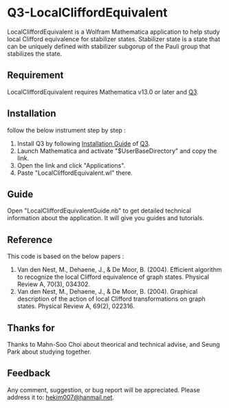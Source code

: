 # Q3-LocalCliffordEquivalent
LocalCliffordEquivalent is a Wolfram Mathematica application to help study local Clifford equivalence for stabilizer states. Stabilizer state is a state that can be uniquely defined with stabilizer subgorup of the Pauli group that stabilizes the state.
## Requirement
LocalCliffordEquivalent requires Mathematica v13.0 or later and [Q3](https://github.com/quantum-mob/Q3).
## Installation
follow the below instrument step by step :
1. Install Q3 by following [Installation Guide](https://github.com/quantum-mob/Q3/blob/main/INSTALL.md) of [Q3](https://github.com/quantum-mob/Q3).
2. Launch Mathematica and activate "$UserBaseDirectory" and copy the link.
3. Open the link and click "Applications".
4. Paste "LocalCliffordEquivalent.wl" there.
## Guide
Open "LocalCliffordEquivalentGuide.nb" to get detailed technical information about the application. It will give you guides and tutorials.
## Reference
This code is based on the below papers :
1. Van den Nest, M., Dehaene, J., & De Moor, B. (2004). Efficient algorithm to recognize the local Clifford equivalence of graph states. Physical Review A, 70(3), 034302.
2. Van den Nest, M., Dehaene, J., & De Moor, B. (2004). Graphical description of the action of local Clifford transformations on graph states. Physical Review A, 69(2), 022316.
## Thanks for
Thanks to Mahn-Soo Choi about theorical and technical advise, and Seung Park about studying together.
## Feedback
Any comment, suggestion, or bug report will be appreciated. Please address it to: hekim007@hanmail.net.
